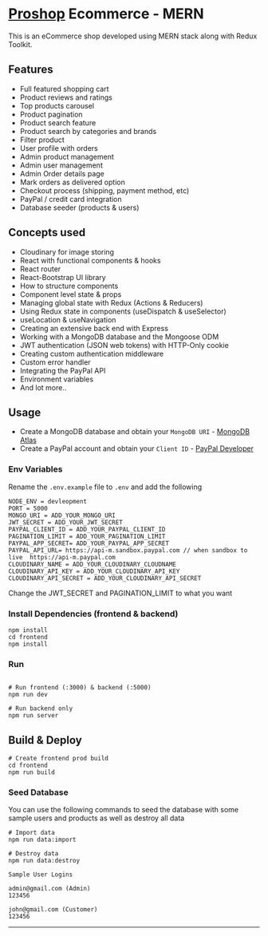 # [Proshop](https://proshop-ecommerce-v2.vercel.app/ ) Ecommerce - MERN 
This is an eCommerce shop developed using MERN stack along with Redux Toolkit.


## Features

- Full featured shopping cart
- Product reviews and ratings
- Top products carousel
- Product pagination
- Product search feature
- Product search by categories and brands
- Filter product
- User profile with orders
- Admin product management
- Admin user management
- Admin Order details page
- Mark orders as delivered option
- Checkout process (shipping, payment method, etc)
- PayPal / credit card integration
- Database seeder (products & users)


## Concepts used
- Cloudinary for image storing
- React with functional components & hooks
- React router
- React-Bootstrap UI library
- How to structure components
- Component level state & props
- Managing global state with Redux (Actions & Reducers)
- Using Redux state in components (useDispatch & useSelector)
- useLocation & useNavigation
- Creating an extensive back end with Express
- Working with a MongoDB database and the Mongoose ODM
- JWT authentication (JSON web tokens) with HTTP-Only cookie
- Creating custom authentication middleware
- Custom error handler
- Integrating the PayPal API
- Environment variables
- And lot more..



## Usage

- Create a MongoDB database and obtain your `MongoDB URI` - [MongoDB Atlas](https://www.mongodb.com/cloud/atlas/register)
- Create a PayPal account and obtain your `Client ID` - [PayPal Developer](https://developer.paypal.com/)

### Env Variables

Rename the `.env.example` file to `.env` and add the following

```
NODE_ENV = devleopment
PORT = 5000
MONGO_URI = ADD_YOUR_MONGO_URI
JWT_SECRET = ADD_YOUR_JWT_SECRET
PAYPAL_CLIENT_ID = ADD_YOUR_PAYPAL_CLIENT_ID
PAGINATION_LIMIT = ADD_YOUR_PAGINATION_LIMIT
PAYPAL_APP_SECRET= ADD_YOUR_PAYPAL_APP_SECRET
PAYPAL_API_URL= https://api-m.sandbox.paypal.com // when sandbox to live  https://api-m.paypal.com
CLOUDINARY_NAME = ADD_YOUR_CLOUDINARY_CLOUDNAME
CLOUDINARY_API_KEY = ADD_YOUR_CLOUDINARY_API_KEY
CLOUDINARY_API_SECRET = ADD_YOUR_CLOUDINARY_API_SECRET 
```
Change the JWT_SECRET and PAGINATION_LIMIT to what you want

### Install Dependencies (frontend & backend)

```
npm install
cd frontend
npm install
```

### Run

```

# Run frontend (:3000) & backend (:5000)
npm run dev

# Run backend only
npm run server
```

## Build & Deploy

```
# Create frontend prod build
cd frontend
npm run build
```

### Seed Database

You can use the following commands to seed the database with some sample users and products as well as destroy all data

```
# Import data
npm run data:import

# Destroy data
npm run data:destroy
```

```
Sample User Logins

admin@gmail.com (Admin)
123456

john@gmail.com (Customer)
123456

```

---
